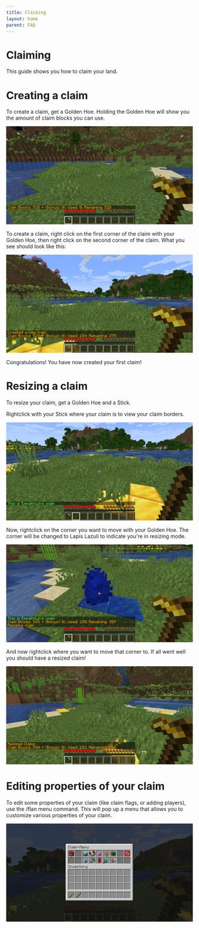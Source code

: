 ```yaml
---
title: Claiming
layout: home
parent: FAQ
---
```


# Claiming
This guide shows you how to claim your land.

# Creating a claim

To create a claim, get a Golden Hoe.
Holding the Golden Hoe will show you the amount of claim blocks you can use.

<img src="/img/claiming/hold_hoe.png">

<br>

To create a claim, right click on the first corner of the claim with your Golden Hoe, then right click on the second corner of the claim.
What you see should look like this:

<img src="/img/claiming/claimed.png">

<br>

Congratulations! You have now created your first claim!

# Resizing a claim

To resize your claim, get a Golden Hoe and a Stick.

Rightclick with your Stick where your claim is to view your claim borders.

<img src="/img/claiming/borders.png">

<br>

Now, rightclick on the corner you want to move with your Golden Hoe. The corner will be changed to Lapis Lazuli to indicate you're in resizing mode.

<img src="/img/claiming/moving.png">

<br>

And now rightclick where you want to move that corner to. If all went well you should have a resized claim!

<img src="/img/claiming/moved.png">

<br>

# Editing properties of your claim

To edit some properties of your claim (like claim flags, or adding players), use the /flan menu command. This will pop up a menu that allows you to customize various properties of your claim.

<img src="/img/claiming/menu.png">

<br>